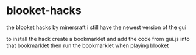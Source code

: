 # blooket-hacks
the blooket hacks by minersraft i still have the newest version of the gui

to install the hack create a bookmarklet and add the code from gui.js into that bookmarklet then run the bookmarklet when playing blooket
